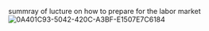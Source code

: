 
summray of lucture on how to prepare for the labor market
![0A401C93-5042-420C-A3BF-E1507E7C6184](https://user-images.githubusercontent.com/118065472/201523193-8c7f0c8e-aafc-47c7-a27e-c849dad8e8dd.jpeg)
